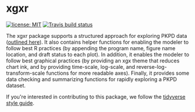 # xgxr

[![license: MIT](https://img.shields.io/badge/license-MIT-blue.svg)](https://opensource.org/licenses/MIT) [![Travis build status](https://travis-ci.org/Novartis/xgxr.svg?branch=master)](https://travis-ci.org/Novartis/xgxr)

The xgxr package supports a structured approach for exploring PKPD data ([outlined here](http://opensource.nibr.com/xgx)).  It also contains helper functions for enabling the modeler to follow best R practices (by appending the program name, figure name location, and draft status to each plot).  In addition, it enables the modeler to follow best graphical practices (by providing an xgx theme that reduces chart ink, and by providing time-scale, log-scale, and reverse-log-transform-scale functions for more readable axes).  Finally, it provides some data checking and summarizing functions for rapidly exploring a PKPD dataset.

If you're interested in contributing to this package, we follow the [tidyverse style guide](https://style.tidyverse.org/index.html).